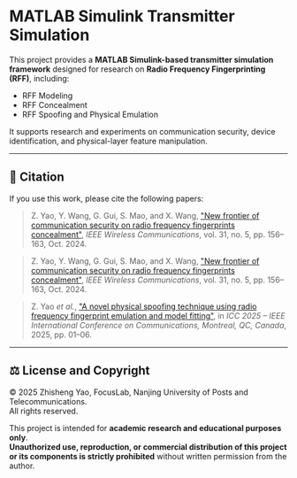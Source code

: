 # MATLAB Simulink Transmitter Simulation

This project provides a **MATLAB Simulink-based transmitter simulation framework** designed for research on **Radio Frequency Fingerprinting (RFF)**, including:

- RFF Modeling  
- RFF Concealment  
- RFF Spoofing and Physical Emulation  

It supports research and experiments on communication security, device identification, and physical-layer feature manipulation.

---

## 📘 Citation

If you use this work, please cite the following papers:

> Z. Yao, Y. Wang, G. Gui, S. Mao, and X. Wang, ["New frontier of communication security on radio frequency fingerprints concealment"](https://ieeexplore.ieee.org/abstract/document/10702567), *IEEE Wireless Communications*, vol. 31, no. 5, pp. 156–163, Oct. 2024.  

> Z. Yao, Y. Wang, G. Gui, S. Mao, and X. Wang, ["New frontier of communication security on radio frequency fingerprints concealment"](https://ieeexplore.ieee.org/abstract/document/10613859), *IEEE Wireless Communications*, vol. 31, no. 5, pp. 156–163, Oct. 2024.  

> Z. Yao *et al.*, ["A novel physical spoofing technique using radio frequency fingerprint emulation and model fitting"](https://ieeexplore.ieee.org/abstract/document/11161944), in *ICC 2025 – IEEE International Conference on Communications, Montreal, QC, Canada*, 2025, pp. 01–06.

---

## ⚖️ License and Copyright

© 2025 Zhisheng Yao, FocusLab, Nanjing University of Posts and Telecommunications.  
All rights reserved.

This project is intended for **academic research and educational purposes only**.  
**Unauthorized use, reproduction, or commercial distribution of this project or its components is strictly prohibited** without written permission from the author.
